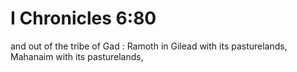 # I Chronicles 6:80

and out of the tribe of Gad : Ramoth in Gilead with its pasturelands, Mahanaim with its pasturelands,

